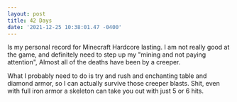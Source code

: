 ```yaml
--- 
layout: post 
title: 42 Days 
date: '2021-12-25 10:38:01.47 -0400' 
--- 
```

Is my personal record for Minecraft Hardcore lasting. I am not really good at the game, and definitely need to 
step up my "mining and not paying attention", Almost all of the deaths have been by a creeper. 

What I probably need to do is try and rush and enchanting table and diamond armor, so I can actually survive 
those creeper blasts. Shit, even with full iron armor a skeleton can take you out with just 5 or 6 hits. 
